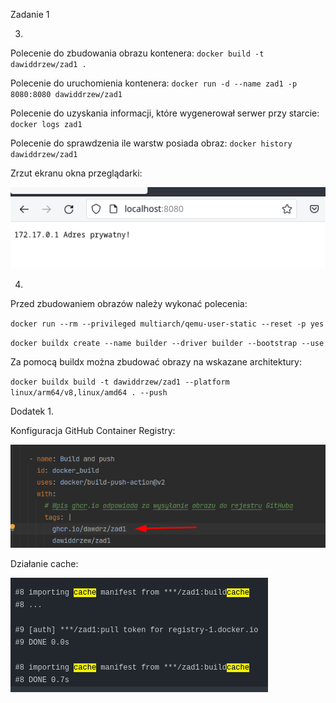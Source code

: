 Zadanie 1

3. 

Polecenie do zbudowania obrazu kontenera:
`docker build -t dawiddrzew/zad1 .`

Polecenie do uruchomienia kontenera:
`docker run -d --name zad1 -p 8080:8080 dawiddrzew/zad1`

Polecenie do uzyskania informacji, które wygenerował serwer przy starcie:
`docker logs zad1`

Polecenie do sprawdzenia ile warstw posiada obraz:
`docker history dawiddrzew/zad1`

Zrzut ekranu okna przeglądarki:

![zrzut_ekranu](zrzut_ekranu.png)

4. 

Przed zbudowaniem obrazów należy wykonać polecenia:

`docker run --rm --privileged multiarch/qemu-user-static --reset -p yes`

`docker buildx create --name builder --driver builder --bootstrap --use`

Za pomocą buildx można zbudować obrazy na wskazane architektury:

`docker buildx build -t dawiddrzew/zad1 --platform linux/arm64/v8,linux/amd64 . --push`


Dodatek 1.

Konfiguracja GitHub Container Registry:

![ghcr](ghcr.png)

Działanie cache:

![cache](cache.png)

